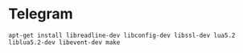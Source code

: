 Telegram
==

    apt-get install libreadline-dev libconfig-dev libssl-dev lua5.2 liblua5.2-dev libevent-dev make

